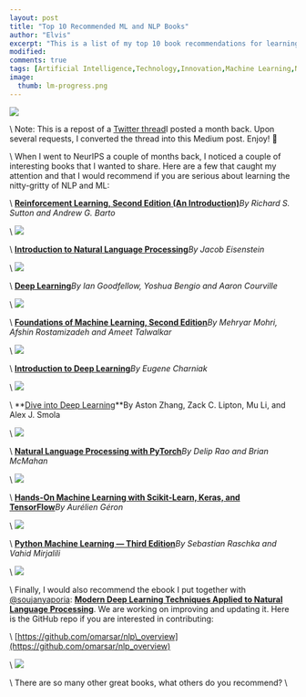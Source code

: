 ```yaml
---
layout: post
title: "Top 10 Recommended ML and NLP Books"
author: "Elvis"
excerpt: "This is a list of my top 10 book recommendations for learning the nitty-gritty of NLP and ML."
modified:
comments: true
tags: [Artificial Intelligence,Technology,Innovation,Machine Learning,NLP]
image:
  thumb: lm-progress.png
---
```




![](https://miro.medium.com/max/1296/1*dXPfWm2u_709--CF6vWV1Q.png)

\\
Note: This is a repost of a [Twitter thread](https://twitter.com/omarsar0/status/1214547402838986754?s=20)I posted a month back. Upon several requests, I converted the thread into this Medium post. Enjoy! 💚

\\
When I went to NeurIPS a couple of months back, I noticed a couple of interesting books that I wanted to share. Here are a few that caught my attention and that I would recommend if you are serious about learning the nitty-gritty of NLP and ML:

\\
**[Reinforcement Learning, Second Edition (An Introduction)](https://mitpress.mit.edu/books/reinforcement-learning-second-edition)**_By Richard S. Sutton and Andrew G. Barto_

\\
![](https://miro.medium.com/max/550/0*Zje4vavhX2I36OK-.png)

\\
**[Introduction to Natural Language Processing](https://mitpress.mit.edu/books/introduction-natural-language-processing)**_By Jacob Eisenstein_

\\
![](https://miro.medium.com/max/550/0*V3oSF1kbdOfSybAS.png)

\\
**[Deep Learning](https://mitpress.mit.edu/books/deep-learning)**_By Ian Goodfellow, Yoshua Bengio and Aaron Courville_

\\
![](https://miro.medium.com/max/550/0*K050VhxYK2XQDGvk.png)

\\
**[Foundations of Machine Learning, Second Edition](https://mitpress.mit.edu/books/foundations-machine-learning-second-edition)**_By Mehryar Mohri, Afshin Rostamizadeh and Ameet Talwalkar_

\\
![](https://miro.medium.com/max/550/0*FF1CXzbRifU2vwGc.png)

\\
**[Introduction to Deep Learning](https://mitpress.mit.edu/books/introduction-deep-learning)**_By Eugene Charniak_

\\
![](https://miro.medium.com/max/550/0*A_Hvrf26YPVp4uz-.png)

\\
**[Dive into Deep Learning](http://d2l.ai/)**By Aston Zhang, Zack C. Lipton, Mu Li, and Alex J. Smola

\\
![](https://miro.medium.com/max/700/0*KTWgTfdZWrJ97puV.png)

\\
**[Natural Language Processing with PyTorch](https://www.amazon.com/Natural-Language-Processing-PyTorch-Applications/dp/1491978236)**_By Delip Rao and Brian McMahan_

\\
![](https://miro.medium.com/max/381/0*tBIfh3h_aa9Z-riQ.png)

\\
**[Hands-On Machine Learning with Scikit-Learn, Keras, and TensorFlow](https://www.amazon.com/Hands-Machine-Learning-Scikit-Learn-TensorFlow/dp/1492032646/ref=dp_ob_image_bk)**_By Aurélien Géron_

\\
![](https://miro.medium.com/max/381/0*94HB2oZOZtC8TCnY.png)

\\
**[Python Machine Learning — Third Edition](https://www.packtpub.com/eu/data/python-machine-learning-third-edition)**_By Sebastian Raschka and Vahid Mirjalili_

\\
![](https://miro.medium.com/max/567/0*9sNEItu41ic7JonG.png)

\\
Finally, I would also recommend the ebook I put together with [@soujanyaporia](https://twitter.com/soujanyaporia): **[Modern Deep Learning Techniques Applied to Natural Language Processing](https://nlpoverview.com/)**. We are working on improving and updating it. Here is the GitHub repo if you are interested in contributing:

\\
[https://github.com/omarsar/nlp\_overview](https://github.com/omarsar/nlp_overview)

\\
![](https://miro.medium.com/max/1200/0*Mt87M6YmNPOlRiwe.jpg)

\\
There are so many other great books, what others do you recommend?
\\
